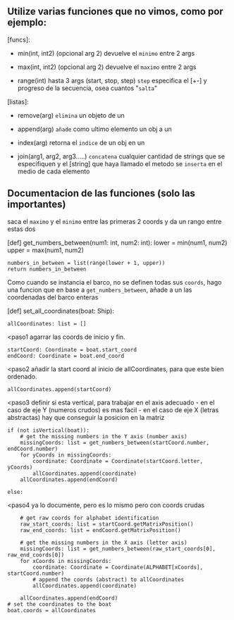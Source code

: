 

## Utilize varias funciones que no vimos, como por ejemplo: 
 
[funcs]:
- min(int, int2) (opcional arg 2) devuelve el `minimo` entre 2 args

- max(int, int2) (opcional arg 2) devuelve el `maximo` entre 2 args

- range(int) hasta 3 args (start, stop, step) `step` especifica el <incremento> [+-] y progreso de la secuencia, osea cuantos "`salta`"

[listas]:
- remove(arg) `elimina` un objeto de un <array>

- append(arg) `añade` como ultimo elemento un obj a un <array>

- index(arg) retorna el `indice` de un obj en un <array>

- join(arg1, arg2, arg3.....) `concatena` cualquier cantidad de strings que se especifiquen y el [string] que haya llamado el metodo
        se `inserta` en el medio de cada elemento


## Documentacion de las funciones (solo las importantes)


saca el `maximo` y el `minimo` entre las primeras 2 coords y da un rango entre estas dos

[def] get_numbers_between(num1: int, num2: int):
    lower = min(num1, num2)
    upper = max(num1, num2)

    numbers_in_between = list(range(lower + 1, upper))
    return numbers_in_between




Como cuando se instancia el barco, no se definen todas sus `coords`, hago una funcion que en base a `get_numbers_between`,
    añade a un <array> las coordenadas del barco enteras

[def] set_all_coordinates(boat: Ship):

    allCoordinates: list = []
<paso1 
    agarrar las coords de inicio y fin.
>
    startCoord: Coordinate = boat.start_coord
    endCoord: Coordinate = boat.end_coord
<paso2
    añadir la start coord al inicio de allCoordinates, para que este bien ordenado.
>
    allCoordinates.append(startCoord)

<paso3
    definir si esta vertical, para trabajar en el axis adecuado
    - en el caso de eje Y (numeros crudos) es mas facil
    - en el caso de eje X (letras abstractas) hay que conseguir la posicion en la matriz
>
    if (not isVertical(boat)): 
        # get the missing numbers in the Y axis (number axis)
        missingCoords: list = get_numbers_between(startCoord.number, endCoord.number)
        for yCoords in missingCoords: 
            coordinate: Coordinate = Coordinate(startCoord.letter, yCoords)
            allCoordinates.append(coordinate)
        allCoordinates.append(endCoord)

    else: 

<paso4
    ya lo documente, pero es lo mismo pero con coords crudas
>
        # get raw coords for alphabet identification
        raw_start_coords: list = startCoord.getMatrixPosition()
        raw_end_coords: list = endCoord.getMatrixPosition()
    
        # get the missing numbers in the X axis (letter axis)
        missingCoords: list = get_numbers_between(raw_start_coords[0], raw_end_coords[0])
        for xCoords in missingCoords: 
            coordinate: Coordinate = Coordinate(ALPHABET[xCoords], startCoord.number)
            # append the coords (abstract) to allCoordinates 
            allCoordinates.append(coordinate)

        allCoordinates.append(endCoord)
    # set the coordinates to the boat
    boat.coords = allCoordinates